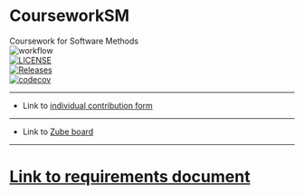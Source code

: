 # CourseworkSM
Coursework for Software Methods  
![workflow](https://github.com/MiguelGarHer/CourseworkSM/actions/workflows/main.yml/badge.svg)  
[![LICENSE](https://img.shields.io/github/license/MiguelGarHer/CourseworkSM.svg?style=flat-square)](https://github.com/MiguelGarHer/CourseworkSM/blob/master/LICENSE)  
[![Releases](https://img.shields.io/github/release/MiguelGarHer/CourseworkSM/all.svg?style=flat-square)](https://github.com/MiguelGarHer/CourseworkSM/releases)  
[![codecov](https://codecov.io/gh/MiguelGarHer/CourseworkSM/branch/master/graph/badge.svg?token=J2SBHDONTD)](https://codecov.io/gh/MiguelGarHer/CourseworkSM)

------
- Link to [individual contribution form](https://livenapierac-my.sharepoint.com/:x:/g/personal/40484424_live_napier_ac_uk/ETE6ozWVpZhMrV9-tmBCmGMB9ji4FbKaI5WMBySQ_LFYIA?e=UiCxP2)

------
- Link to [Zube board](https://zube.io/sem-coursework-4/coursework/w/workspace-1/kanban)

------
# [Link to requirements document](documentation/requirementsheet.md)